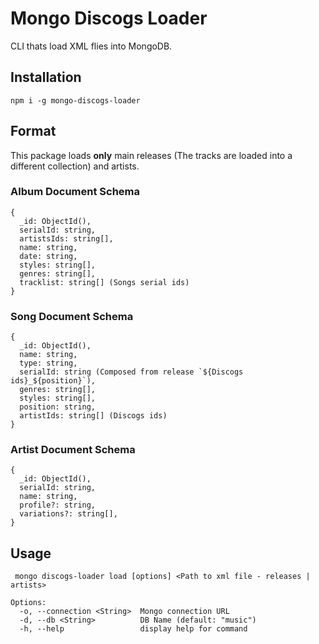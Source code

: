 # Mongo Discogs Loader

CLI thats load XML flies into MongoDB.


## Installation

```
npm i -g mongo-discogs-loader
```

## Format

This package loads **only** main releases (The tracks are loaded into a different collection) and artists.


### Album Document Schema
```
{
  _id: ObjectId(),  
  serialId: string,
  artistsIds: string[],
  name: string,
  date: string,
  styles: string[],
  genres: string[],
  tracklist: string[] (Songs serial ids)
}
```

### Song Document Schema 

```
{
  _id: ObjectId(),
  name: string,
  type: string,
  serialId: string (Composed from release `${Discogs ids}_${position}`),
  genres: string[],
  styles: string[],
  position: string,
  artistIds: string[] (Discogs ids)
}

```

### Artist Document Schema 

```
{
  _id: ObjectId(),
  serialId: string,
  name: string,
  profile?: string,
  variations?: string[],
}
```

## Usage 

```
 mongo discogs-loader load [options] <Path to xml file - releases | artists>

Options:
  -o, --connection <String>  Mongo connection URL
  -d, --db <String>          DB Name (default: "music")
  -h, --help                 display help for command
```